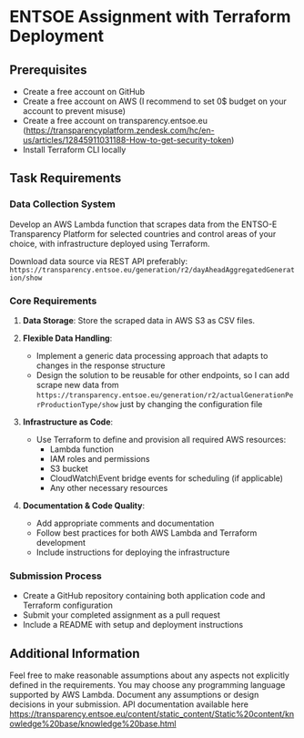 # ENTSOE Assignment with Terraform Deployment

## Prerequisites
- Create a free account on GitHub
- Create a free account on AWS (I recommend to set 0$ budget on your account to prevent misuse)
- Create a free account on transparency.entsoe.eu (https://transparencyplatform.zendesk.com/hc/en-us/articles/12845911031188-How-to-get-security-token)
- Install Terraform CLI locally

## Task Requirements

### Data Collection System
Develop an AWS Lambda function that scrapes data from the ENTSO-E Transparency Platform for selected countries and control areas of your choice, with infrastructure deployed using Terraform.

Download data source via REST API preferably: `https://transparency.entsoe.eu/generation/r2/dayAheadAggregatedGeneration/show`

### Core Requirements
1. **Data Storage**: Store the scraped data in AWS S3 as CSV files.

2. **Flexible Data Handling**:
    - Implement a generic data processing approach that adapts to changes in the response structure
    - Design the solution to be reusable for other endpoints, so I can add scrape new data from `https://transparency.entsoe.eu/generation/r2/actualGenerationPerProductionType/show` just by changing the configuration file

3. **Infrastructure as Code**:
    - Use Terraform to define and provision all required AWS resources:
        - Lambda function
        - IAM roles and permissions
        - S3 bucket
        - CloudWatch\Event bridge events for scheduling (if applicable)
        - Any other necessary resources

4. **Documentation & Code Quality**:
    - Add appropriate comments and documentation
    - Follow best practices for both AWS Lambda and Terraform development
    - Include instructions for deploying the infrastructure

### Submission Process
- Create a GitHub repository containing both application code and Terraform configuration
- Submit your completed assignment as a pull request
- Include a README with setup and deployment instructions

## Additional Information
Feel free to make reasonable assumptions about any aspects not explicitly defined in the requirements. You may choose any programming language supported by AWS Lambda. Document any assumptions or design decisions in your submission.
API documentation available here https://transparency.entsoe.eu/content/static_content/Static%20content/knowledge%20base/knowledge%20base.html
